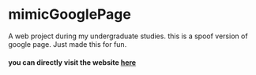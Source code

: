 # mimicGooglePage
A web project during my undergraduate studies.
this is a spoof version of google page.
Just made this for fun.

#### you can directly visit the website [here](https://henry186.github.io/mimicGooglePage/mimicGooglePage/HTMLPage.html)
